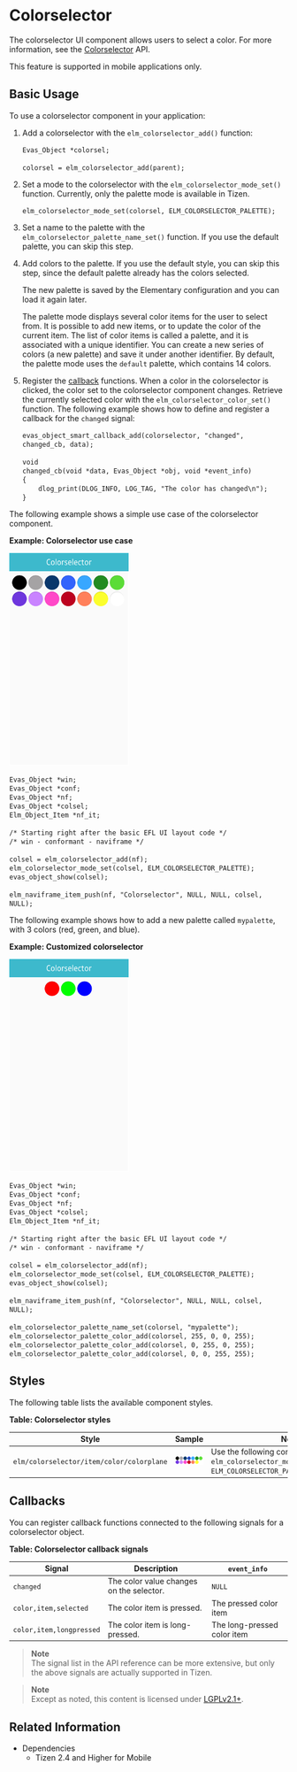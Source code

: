 # Colorselector

The colorselector UI component allows users to select a color. For more information, see the [Colorselector](../../../../../org.tizen.native.mobile.apireference/group__Elm__Colorselector.html) API.

This feature is supported in mobile applications only.

## Basic Usage

To use a colorselector component in your application:

1. Add a colorselector with the `elm_colorselector_add()` function:

   ```
   Evas_Object *colorsel;

   colorsel = elm_colorselector_add(parent);
   ```

2. Set a mode to the colorselector with the `elm_colorselector_mode_set()` function. Currently, only the palette mode is available in Tizen.

   ```
   elm_colorselector_mode_set(colorsel, ELM_COLORSELECTOR_PALETTE);
   ```

3. Set a name to the palette with the `elm_colorselector_palette_name_set()` function. If you use the default palette, you can skip this step.

4. Add colors to the palette. If you use the default style, you can skip this step, since the default palette already has the colors selected.

   The new palette is saved by the Elementary configuration and you can load it again later.

   The palette mode displays several color items for the user to select from. It is possible to add new items, or to update the color of the current item. The list of color items is called a palette, and it is associated with a unique identifier. You can create a new series of colors (a new palette) and save it under another identifier. By default, the palette mode uses the `default` palette, which contains 14 colors.

5. Register the [callback](#callbacks) functions. When a color in the colorselector is clicked, the color set to the colorselector component changes. Retrieve the currently selected color with the `elm_colorselector_color_set()` function. The following example shows how to define and register a callback for the `changed` signal:

   ```
   evas_object_smart_callback_add(colorselector, "changed", changed_cb, data);

   void
   changed_cb(void *data, Evas_Object *obj, void *event_info)
   {
       dlog_print(DLOG_INFO, LOG_TAG, "The color has changed\n");
   }
   ```

The following example shows a simple use case of the colorselector component.

**Example: Colorselector use case**

 ![Colorselector](./media/colorselector1.png)

```
Evas_Object *win;
Evas_Object *conf;
Evas_Object *nf;
Evas_Object *colsel;
Elm_Object_Item *nf_it;

/* Starting right after the basic EFL UI layout code */
/* win - conformant - naviframe */

colsel = elm_colorselector_add(nf);
elm_colorselector_mode_set(colsel, ELM_COLORSELECTOR_PALETTE);
evas_object_show(colsel);

elm_naviframe_item_push(nf, "Colorselector", NULL, NULL, colsel, NULL);
```

The following example shows how to add a new palette called `mypalette`, with 3 colors (red, green, and blue).

**Example: Customized colorselector**

 ![Colorselector](./media/colorselector2.png)

```
Evas_Object *win;
Evas_Object *conf;
Evas_Object *nf;
Evas_Object *colsel;
Elm_Object_Item *nf_it;

/* Starting right after the basic EFL UI layout code */
/* win - conformant - naviframe */

colsel = elm_colorselector_add(nf);
elm_colorselector_mode_set(colsel, ELM_COLORSELECTOR_PALETTE);
evas_object_show(colsel);

elm_naviframe_item_push(nf, "Colorselector", NULL, NULL, colsel, NULL);

elm_colorselector_palette_name_set(colorsel, "mypalette");
elm_colorselector_palette_color_add(colorsel, 255, 0, 0, 255);
elm_colorselector_palette_color_add(colorsel, 0, 255, 0, 255);
elm_colorselector_palette_color_add(colorsel, 0, 0, 255, 255);
```

## Styles

The following table lists the available component styles.

**Table: Colorselector styles**

| Style                                    | Sample                                   | Notes                                    |
|----------------------------------------|----------------------------------------|----------------------------------------|
| `elm/colorselector/item/color/colorplane` | ![elm/colorselector/item/color/colorplane](./media/color_colorplane.png) | Use the following command: `elm_colorselector_mode_set(colorselector, ELM_COLORSELECTOR_PALETTE);` |

## Callbacks

You can register callback functions connected to the following signals for a colorselector object.

**Table: Colorselector callback signals**

| Signal                   | Description                              | `event_info`                |
|-----------------------|----------------------------------------|---------------------------|
| `changed`                | The color value changes on the selector. | `NULL`                      |
| `color,item,selected`    | The color item is pressed.               | The pressed color item      |
| `color,item,longpressed` | The color item is long-pressed.          | The long-pressed color item |

> **Note**  
> The signal list in the API reference can be more extensive, but only the above signals are actually supported in Tizen.

> **Note**  
> Except as noted, this content is licensed under [LGPLv2.1+](http://opensource.org/licenses/LGPL-2.1).

## Related Information
- Dependencies
  - Tizen 2.4 and Higher for Mobile
